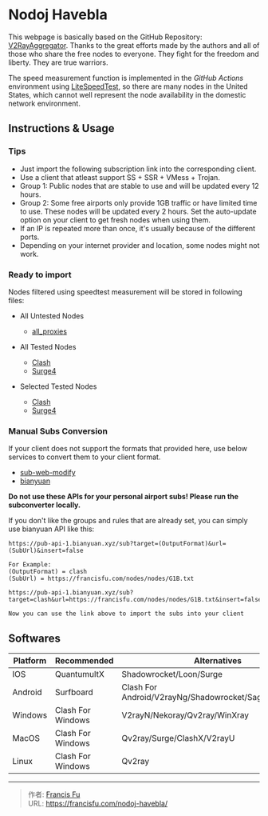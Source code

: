 # Nodoj Havebla


This webpage is basically based on the GitHub Repository: [V2RayAggregator](https://github.com/mahdibland/V2RayAggregator/). Thanks to the great efforts made by the authors and all of those who share the free nodes to everyone. They fight for the freedom and liberty. They are true warriors.

<!--more-->

The speed measurement function is implemented in the *GitHub Actions* environment using [LiteSpeedTest](https://github.com/xxf098/LiteSpeedTest), so there are many nodes in the United States, which cannot well represent the node availability in the domestic network environment.

## Instructions & Usage

### Tips

- Just import the following subscription link into the corresponding client.
- Use a client that atleast support SS + SSR + VMess + Trojan.
- Group 1: Public nodes that are stable to use and will be updated every 12 hours.
- Group 2: Some free airports only provide 1GB traffic or have limited time to use. These nodes will be updated every 2 hours. Set the auto-update option on your client to get fresh nodes when using them.
- If an IP is repeated more than once, it's usually because of the different ports.
- Depending on your internet provider and location, some nodes might not work.

### Ready to import

Nodes filtered using speedtest measurement will be stored in following files:  

* All Untested Nodes
  - [all_proxies](https://francisfu.com/nodes/all_proxies.yml)

* All Tested Nodes
  - [Clash](https://francisfu.com/nodes/clash_all.yml)
  - [Surge4](https://francisfu.com/nodes/surge_all.ini)

* Selected Tested Nodes
  - [Clash](https://francisfu.com/nodes/clash_part.yml)
  - [Surge4](https://francisfu.com/nodes/surge_part.ini)

### Manual Subs Conversion

If your client does not support the formats that provided here, use below services to convert them to your client format.

- [sub-web-modify](https://sub.v1.mk/)
- [bianyuan](https://bianyuan.xyz/)  

**Do not use these APIs for your personal airport subs! Please run the subconverter locally.**

If you don't like the groups and rules that are already set, you can simply use bianyuan API like this:  

```
https://pub-api-1.bianyuan.xyz/sub?target=(OutputFormat)&url=(SubUrl)&insert=false

For Example:
(OutputFormat) = clash
(SubUrl) = https://francisfu.com/nodes/nodes/G1B.txt

https://pub-api-1.bianyuan.xyz/sub?target=clash&url=https://francisfu.com/nodes/nodes/G1B.txt&insert=false

Now you can use the link above to import the subs into your client
```

## Softwares

| Platform | Recommended       | Alternatives                                    |
|----------|-------------------|-------------------------------------------------|
| IOS      | QuantumultX        | Shadowrocket/Loon/Surge                  |
| Android  | Surfboard         | Clash For Android/V2rayNg/Shadowrocket/SagerNet/Matsuri |
| Windows  | Clash For Windows | V2rayN/Nekoray/Qv2ray/WinXray                   |
| MacOS    | Clash For Windows | Qv2ray/Surge/ClashX/V2rayU                      |
| Linux    | Clash For Windows | Qv2ray                                          |



---

> 作者: [Francis Fu](https://francisfu.com/)  
> URL: https://francisfu.com/nodoj-havebla/  


